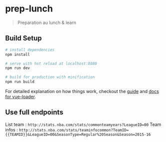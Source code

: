 # prep-lunch

> Preparation au lunch & learn

## Build Setup

``` bash
# install dependencies
npm install

# serve with hot reload at localhost:8080
npm run dev

# build for production with minification
npm run build
```

For detailed explanation on how things work, checkout the [guide](http://vuejs-templates.github.io/webpack/) and [docs for vue-loader](http://vuejs.github.io/vue-loader).

## Use full endpoints

List team : `http://stats.nba.com/stats/commonteamyears?LeagueID=00`
Team infos : `http://stats.nba.com/stats/teaminfocommon?TeamID={{TEAMID}}&LeagueID=00&SeasonType=Regular%20Season&Season=2015-16`
